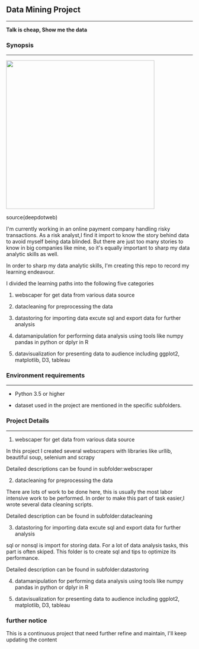 ## Data Mining Project

------

**Talk is cheap, Show me the data**

### Synopsis

------

<img src='https://www.deepdotweb.com/wp-content/uploads/2017/02/deep-web-data-mining-algorithm-2-png-1024x576.jpeg' width=400>

source(deepdotweb)

I'm currently working in an online payment company handling risky transactions. As a risk analyst,I find it import to know the story behind data to avoid myself being data blinded. But there are just too many stories to know in big companies like mine, so it's equally important to sharp my data analytic skills as well. 

In order to sharp my data analytic skills, I'm creating this repo to record my learning endeavour. 

I divided the learning paths into the following five categories

1. webscaper for get data from various data source

2. datacleaning for preprocessing the data

3. datastoring for importing data excute sql and export data for further analysis

4. datamanipulation for performing data analysis using tools like numpy pandas in python or dplyr in R

5. datavisualization for presenting data to audience including ggplot2, matplotlib, D3, tableau

### Environment requirements

------

- Python 3.5 or higher

- dataset used in the project are mentioned in the specific subfolders.

### Project Details

------

1. webscaper for get data from various data source

In this project I created several webscrapers with libraries like urllib, beautiful soup, selenium and scrapy

Detailed descriptions can be found in subfolder:webscraper

2. datacleaning for preprocessing the data

There are lots of work to be done here, this is usually the most labor intensive work to be performed. In order to 
make this part of task easier,I wrote several data cleaning scripts.

Detailed description can be found in subfolder:datacleaning

3. datastoring for importing data excute sql and export data for further analysis

sql or nonsql is import for storing data. For a lot of data analysis tasks, this part is often skiped. 
This folder is to create sql and tips to optimize its performance. 

Detailed description can be found in subfolder:datastoring

4. datamanipulation for performing data analysis using tools like numpy pandas in python or dplyr in R

5. datavisualization for presenting data to audience including ggplot2, matplotlib, D3, tableau

### further notice

This is a continuous project that need further refine and maintain, I'll keep updating the content




